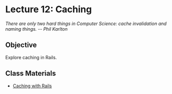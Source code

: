 Lecture 12: Caching
===================

*There are only two hard things in Computer Science: cache invalidation and naming things. -- Phil Karlton*

Objective
---------

Explore caching in Rails.

Class Materials
---------------

* [Caching with Rails](12.1-caching-with-rails.md)

